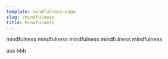 ```yaml
---
template: mindfulness-page
slug: /mindfulness
title: Mindfulness
---
```

mindfulness mindfulness mindfulness mindfulness mindfulness

aaa bbb
